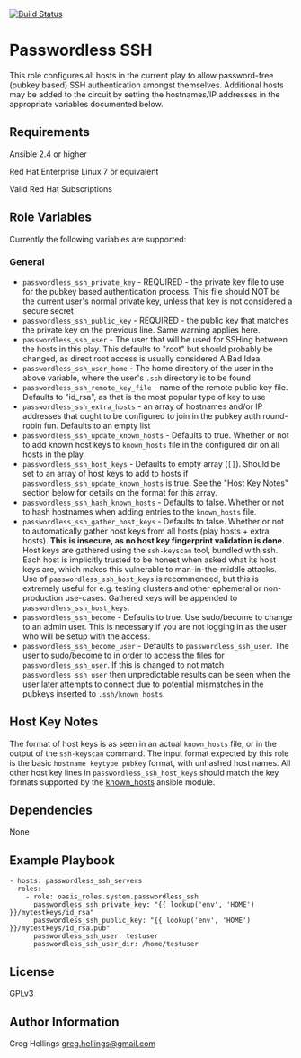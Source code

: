 [![Build Status](https://travis-ci.org/oasis-roles/passwordless_ssh.svg?branch=master)](https://travis-ci.org/oasis-roles/passwordless_ssh)

Passwordless SSH
===========

This role configures all hosts in the current play to allow password-free
(pubkey based) SSH authentication amongst themselves. Additional hosts may be
added to the circuit by setting the hostnames/IP addresses in the appropriate
variables documented below.

Requirements
------------

Ansible 2.4 or higher

Red Hat Enterprise Linux 7 or equivalent

Valid Red Hat Subscriptions

Role Variables
--------------

Currently the following variables are supported:

### General

* `passwordless_ssh_private_key` - REQUIRED - the private key file to use for the
  pubkey based authentication process. This file should NOT be the current user's
  normal private key, unless that key is not considered a secure secret
* `passwordless_ssh_public_key` - REQUIRED - the public key that matches the private
  key on the previous line. Same warning applies here.
* `passwordless_ssh_user` - The user that will be used for SSHing between the hosts in
  this play. This defaults to "root" but should probably be changed, as direct root
  access is usually considered A Bad Idea.
* `passwordless_ssh_user_home` - The home directory of the user in the above variable,
  where the user's `.ssh` directory is to be found
* `passwordless_ssh_remote_key_file` - name of the remote public key file. Defaults
  to "id\_rsa", as that is the most popular type of key to use
* `passwordless_ssh_extra_hosts` - an array of hostnames and/or IP addresses that
  ought to be configured to join in the pubkey auth round-robin fun. Defaults to
  an empty list
* `passwordless_ssh_update_known_hosts` - Defaults to true. Whether or not to add
  known host keys to `known_hosts` file in the configured dir on all hosts in the play.
* `passwordless_ssh_host_keys` - Defaults to empty array (`[]`). Should be set to an
  array of host keys to add to hosts if `passwordless_ssh_update_known_hosts` is true.
  See the "Host Key Notes" section below for details on the format for this array.
* `passwordless_ssh_hash_known_hosts` - Defaults to false. Whether or not to
  hash hostnames when adding entries to the `known_hosts` file.
* `passwordless_ssh_gather_host_keys` - Defaults to false. Whether or not to
  automatically gather host keys from all hosts (play hosts + extra hosts).
  **This is insecure, as no host key fingerprint validation is done.** Host keys
  are gathered using the `ssh-keyscan` tool, bundled with ssh. Each host is
  implicitly trusted to be honest when asked what its host keys are, which makes
  this vulnerable to man-in-the-middle attacks. Use of `passwordless_ssh_host_keys`
  is recommended, but this is extremely useful for e.g. testing clusters and other
  ephemeral or non-production use-cases. Gathered keys will be appended to
  `passwordless_ssh_host_keys`.
* `passwordless_ssh_become` - Defaults to true. Use sudo/become to change to an
  admin user. This is necessary if you are not logging in as the user who will be
  setup with the access.
* `passwordless_ssh_become_user` - Defaults to `passwordless_ssh_user`. The user to
  sudo/become to in order to access the files for `passwordless_ssh_user`. If this
  is changed to not match `passwordless_ssh_user` then unpredictable results can
  be seen when the user later attempts to connect due to potential mismatches in
  the pubkeys inserted to `.ssh/known_hosts`.

Host Key Notes
--------------

The format of host keys is as seen in an actual `known_hosts` file, or in the output
of the `ssh-keyscan` command. The input format expected by this role is the basic
`hostname keytype pubkey` format, with unhashed host names. All other host key lines
in `passwordless_ssh_host_keys` should match the key formats supported by the
[known_hosts](https://docs.ansible.com/ansible/latest/modules/known_hosts_module.html)
ansible module.

Dependencies
------------

None

Example Playbook
----------------

```
- hosts: passwordless_ssh_servers
  roles:
    - role: oasis_roles.system.passwordless_ssh
      passwordless_ssh_private_key: "{{ lookup('env', 'HOME') }}/mytestkeys/id_rsa"
      passwordless_ssh_public_key: "{{ lookup('env', 'HOME') }}/mytestkeys/id_rsa.pub"
      passwordless_ssh_user: testuser
      passwordless_ssh_user_dir: /home/testuser
```

License
-------

GPLv3

Author Information
------------------

Greg Hellings <greg.hellings@gmail.com>
